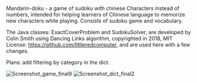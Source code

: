 # 
Mandarin-doku - a game of sudoku with chinese Characters instead of numbers, 
intended for helping learners of Chinese language to memorize new characters while playing.
Consists of sudoku game and vocabulary.


The Java classes: ExactCoverProblem and SudokuSolver, are developed by Colin Smith using Dancing Links algorithm, copyrighted in 2018, MIT License: https://github.com/littleredcomputer, and are used here with a few changes.


Plans: add filtering by category in the dict.


![Screenshot_game_final9](https://user-images.githubusercontent.com/90948269/196337528-6f9ecf63-f666-416a-9a32-fb7e040e491a.png)
![Screenshot_dict_final2](https://user-images.githubusercontent.com/90948269/196189194-25b719ca-c3f3-49ff-8c5c-2adf0cc8fa5b.png)
